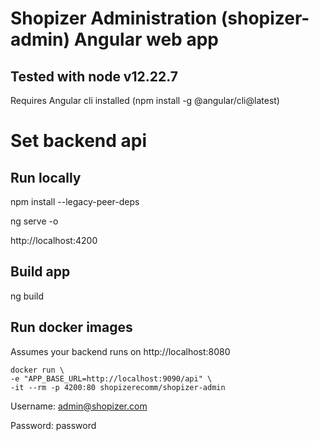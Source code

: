 # Shopizer Administration (shopizer-admin) Angular web app

## Tested with node v12.22.7

Requires Angular cli installed (npm install -g @angular/cli@latest)

# Set backend api



## Run locally

npm install --legacy-peer-deps

ng serve -o

http://localhost:4200

## Build app
ng build 

## Run docker images

Assumes your backend runs on http://localhost:8080

```
docker run \
-e "APP_BASE_URL=http://localhost:9090/api" \
-it --rm -p 4200:80 shopizerecomm/shopizer-admin
```

Username: admin@shopizer.com

Password: password
